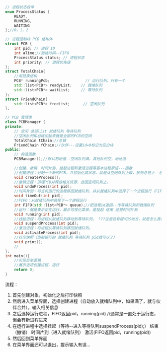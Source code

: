 ```c++
// 进程状态枚举
enum ProcessStatus {
    READY,
    RUNNING,
    WAITING
};//0，1，2

// 进程控制块 PCB 结构体
struct PCB {
    int pid; // 进程 ID
    int aTime;//到达时间--FIFO
    ProcessStatus status; // 进程状态
    int priority; // 进程优先级
};
struct TotalChain{
    //用链表结构
    PCB* runningPcb;                // 运行队列，只有一个
    std::list<PCB*> readyList;    // 就绪队列
    std::list<PCB*> waitList;     // 等待队列
};
struct FriendChain{
    std::list<PCB*> freeList;      // 空闲队列
};

// PCB 管理类
class PCBManager {
private:
    // 空闲 总链list 就绪队列 等待队列
    //空闲队列和总链加起来就是全部的PCB的空间
    TotalChain tChain;//总链 
    FriendChain fChain;//伙伴---设置id=0标记为空白块
public:
    // 构造函数
    PCBManager();//默认初始值--空闲队列满，其他队列空，地址值
    
    //创建、撤销、时间片到、挂起进程和激活进程等基本进程原语---函数
    //创建进程：分配一个新的PCB，并初始化其状态。就是从空闲队列上取，放到总链上--创建一个输入一个
    void createProcess();
    //撤销进程：清理PCB并释放相关资源，放回空闲队列上。
    void undoProcess(int pid);
	//时间片到：将当前运行的进程移回就绪队列，并从就绪队列中选择下一个进程运行（FIFO）。--
    void timeOut(int pid);
    //FIFO：从就绪队列中选择下一个进程运行
    int FIFO(std::list<PCB*> queue);//把进程id返回--传等待队列和就绪队列
    //运行：就是表示正在运行，展示可视化菜单，是挂起 结束 还是时间片到
    void running(int pid);
	//挂起进程：将进程从就绪队列移动到等待队列。 ???这是我有疑问的地方，就是怎么表示运行的状态，怎么触发挂起
    void suspendProcess(int pid);
	//激活进程：将进程从等待队列移回就绪队列。
    void activateProcess(int pid);
    //打印快照（当前运行的 就绪队列 等待队列 pid就可以了）
    void print();
    //
};
int main(){
    //实现菜单逻辑
    //展示选项创建进程，运行
    return 0;
}

```

流程：

1. 首先创建对象，初始化之后打印快照
2. 然后进入菜单界面，选择创建进程（自动放入就绪队列中，如果满了，就与伙伴合并），输入相关信息
3. 之后选择运行进程，FIFO返回pid，running(pid)  //通常是一直处于运行态，但会有新进程进来
4. 在运行进程中选择挂起（等待--进入等待队列suspendProcess(pid);） 结束（撤销） 时间片到（进入就绪队列） 激活(FIFO返回pid，running(pid))
5. 然后回到菜单界面
6. 在菜单界面还可以退出，提示输入有误...
